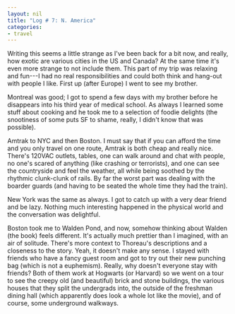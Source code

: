 ```yaml
---
layout: nil
title: "Log # 7: N. America"
categories:
- travel
---
```


Writing this seems a little strange as I've been back for a bit now, and really, how exotic are various cities in the US and Canada?  At the same time it's even more strange to not include them.  This part of my trip was relaxing and fun---I had no real responsibilities and could both think and hang-out with people I like.  First up (after Europe) I went to see my brother.

Montreal was good; I got to spend a few days with my brother before he disappears into his third year of medical school.  As always I learned some stuff about cooking and he took me to a selection of foodie delights (the snootiness of some puts SF to shame, really, I didn't know that was possible).

Amtrak to NYC and then Boston.  I must say that if you can afford the time and you only travel on one route, Amtrak is both cheap and really nice.  There's 120VAC outlets, tables, one can walk around and chat with people, no one's scared of anything (like crashing or terrorists), and one can see the countryside and feel the weather, all while being soothed by the rhythmic clunk-clunk of rails.  By far the worst part was dealing with the boarder guards (and having to be seated the whole time they had the train).

New York was the same as always.  I got to catch up with a very dear friend and be lazy.  Nothing much interesting happened in the physical world and the conversation was delightful.

Boston took me to Walden Pond, and now, somehow thinking about Walden (the book) feels different.  It's actually much prettier than I imagined, with an air of solitude.  There's more context to Thoreau's descriptions and a closeness to the story.  Yeah, it doesn't make any sense.  I stayed with friends who have a fancy guest room and got to try out their new punching bag (which is not a euphemism).  Really, why doesn't everyone stay with friends?  Both of them work at Hogwarts (or Harvard) so we went on a tour to see the creepy old (and beautiful) brick and stone buildings, the various houses that they split the undergrads into, the outside of the freshman dining hall (which apparently does look a whole lot like the movie), and of course, some underground walkways.
